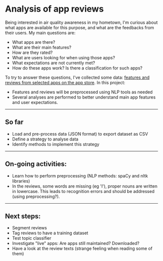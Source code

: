 # Analysis of app reviews

Being interested in air quality awareness in my hometown, I'm curious about what apps are available for this purpose, and what are the feedbacks from their users.
My main questions are:
* What apps are there?
* What are their main features?
* How are they rated?
* What are users looking for when using those apps?
* What expectations are not currently met?
* How do these apps work? Is there a classification for such apps?

To try to answer these questions, I've collected some data: [features and reviews from selected apps on the app store](https://github.com/linetonthat/appstore_scraping/). 
In this project:
* Features and reviews will be preprocessed using NLP tools as needed
* Several analyses are performed to better understand main app features and user expectations.

---
## So far
* Load and pre-process data (JSON format) to export dataset as CSV
* Define a strategy to analyse data
* Identify methods to implement this strategy

---
## On-going activities:
* Learn how to perform preprocessing (NLP methods: spaCy and nltk libraries)
* In the reviews, some words are missing (eg 'I'), proper nouns are written in lowercase. This leads to recognition errors and should be addressed (using preprocessing?).

---
## Next steps:
* Segment reviews 
* Tag reviews to have a training dataset
* Test topic classifier
* Investigate "live" apps: Are apps still maintained? Downloaded?
* Have a look at the review texts (strange feeling when reading some of them)
   
